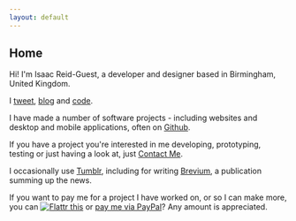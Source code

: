 ```yaml
---
layout: default
---
```


## Home

Hi! I'm <span class="non-mobile-hide mobile-display-inline">Isaac Reid-Guest, </span>a developer and designer based in Birmingham, United Kingdom.

I <a href="http://twitter.com/{{site.twitter_username}}">tweet</a>, <a href="/blog/">blog</a> and <a href="/code/">code</a>.

I have made a number of software projects - including websites and desktop and mobile applications, often on <a href="https://github.com/isaacrg?tab=repositories">Github</a>.

If you have a project you're interested in me developing, prototyping, testing or just having a look at, just <a href="/contact">Contact Me</a>.
<!--
I also have some interest in UK and International politics, and the wider affect it can and does have.
-->

I occasionally use [Tumblr](http://ir-g.tumblr.com), including for writing [Brevium](http://brevium-uk.tumblr.com/), a publication summing up the news.

If you want to pay me for a project I have worked on, or so I can make more, you can <a href="https://flattr.com/submit/auto?fid=vo6rze&url=http%3A%2F%2Fir-g.uk" target="_blank"><img src="//button.flattr.com/flattr-badge-large.png" alt="Flattr this" title="Flattr this" border="0"></a> or [pay me via PayPal](https://paypal.me/irg)? Any amount is appreciated.

